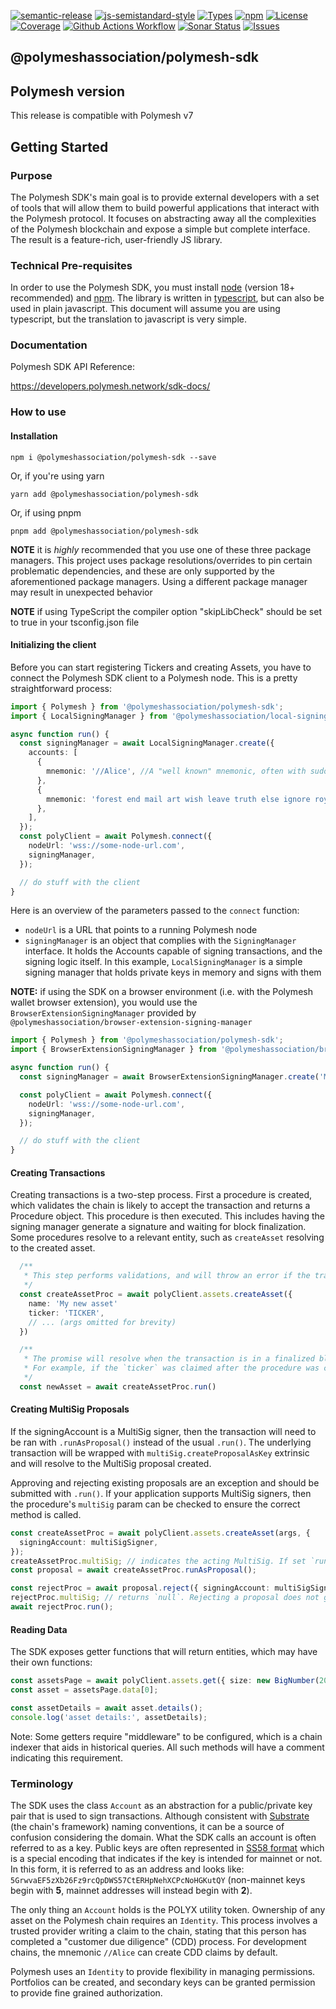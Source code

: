[![semantic-release](https://img.shields.io/badge/%20%20%F0%9F%93%A6%F0%9F%9A%80-semantic--release-e10079.svg)](https://github.com/semantic-release/semantic-release)
[![js-semistandard-style](https://img.shields.io/badge/code%20style-semistandard-brightgreen.svg?style=flat-square)](https://github.com/standard/semistandard)
[![Types](https://img.shields.io/npm/types/@polymeshassociation/polymesh-sdk)](https://www.npmjs.com/package/@polymeshassociation/polymesh-sdk)
[![npm](https://img.shields.io/npm/v/@polymeshassociation/polymesh-sdk)](https://www.npmjs.com/package/@polymeshassociation/polymesh-sdk)
[![License](https://img.shields.io/badge/License-Apache_2.0-blue.svg)](https://opensource.org/licenses/Apache-2.0)
[![Coverage](https://sonarcloud.io/api/project_badges/measure?project=PolymeshAssociation_polymesh-sdk&metric=coverage)](https://sonarcloud.io/summary/new_code?id=PolymeshAssociation_polymesh-sdk)
[![Github Actions Workflow](https://github.com/PolymeshAssociation/polymesh-sdk/actions/workflows/main.yml/badge.svg)](https://github.com/PolymeshAssociation/polymesh-sdk/actions)
[![Sonar Status](https://sonarcloud.io/api/project_badges/measure?project=PolymeshAssociation_polymesh-sdk&metric=alert_status)](https://sonarcloud.io/summary/new_code?id=PolymeshAssociation_polymesh-sdk)
[![Issues](https://img.shields.io/github/issues/PolymeshAssociation/polymesh-sdk)](https://github.com/PolymeshAssociation/polymesh-sdk/issues)

## @polymeshassociation/polymesh-sdk

## Polymesh version

This release is compatible with Polymesh v7

## Getting Started

### Purpose

The Polymesh SDK's main goal is to provide external developers with a set of tools that will allow them to build powerful applications that interact with the Polymesh protocol. It focuses on abstracting away all the complexities of the Polymesh blockchain and expose a simple but complete interface. The result is a feature-rich, user-friendly JS library.

### Technical Pre-requisites

In order to use the Polymesh SDK, you must install [node](https://nodejs.org/) \(version 18+ recommended\) and [npm](https://www.npmjs.com/). The library is written in [typescript](https://www.typescriptlang.org/), but can also be used in plain javascript. This document will assume you are using typescript, but the translation to javascript is very simple.

### Documentation

Polymesh SDK API Reference:

https://developers.polymesh.network/sdk-docs/

### How to use

#### Installation

`npm i @polymeshassociation/polymesh-sdk --save`

Or, if you're using yarn

`yarn add @polymeshassociation/polymesh-sdk`

Or, if using pnpm

`pnpm add @polymeshassociation/polymesh-sdk`

**NOTE** it is _highly_ recommended that you use one of these three package managers. This project uses package resolutions/overrides to pin certain problematic dependencies, and these are only supported by the aforementioned package managers. Using a different package manager may result in unexpected behavior

**NOTE** if using TypeScript the compiler option "skipLibCheck" should be set to true in your tsconfig.json file

#### Initializing the client

Before you can start registering Tickers and creating Assets, you have to connect the Polymesh SDK client to a Polymesh node. This is a pretty straightforward process:

```typescript
import { Polymesh } from '@polymeshassociation/polymesh-sdk';
import { LocalSigningManager } from '@polymeshassociation/local-signing-manager';

async function run() {
  const signingManager = await LocalSigningManager.create({
    accounts: [
      {
        mnemonic: '//Alice', //A "well known" mnemonic, often with sudo privileges on development chains
      },
      {
        mnemonic: 'forest end mail art wish leave truth else ignore royal knife river', // most mnemonics are 12 words
      },
    ],
  });
  const polyClient = await Polymesh.connect({
    nodeUrl: 'wss://some-node-url.com',
    signingManager,
  });

  // do stuff with the client
}
```

Here is an overview of the parameters passed to the `connect` function:

- `nodeUrl` is a URL that points to a running Polymesh node
- `signingManager` is an object that complies with the `SigningManager` interface. It holds the Accounts capable of signing transactions, and the signing logic itself. In this example, `LocalSigningManager` is a simple signing manager that holds private keys in memory and signs with them

**NOTE:** if using the SDK on a browser environment \(i.e. with the Polymesh wallet browser extension\), you would use the `BrowserExtensionSigningManager` provided by `@polymeshassociation/browser-extension-signing-manager`

```typescript
import { Polymesh } from '@polymeshassociation/polymesh-sdk';
import { BrowserExtensionSigningManager } from '@polymeshassociation/browser-extension-signing-manager';

async function run() {
  const signingManager = await BrowserExtensionSigningManager.create('MY_APP_NAME'); // The Polymesh wallet extension will ask the user to authorize MY_APP_NAME for access

  const polyClient = await Polymesh.connect({
    nodeUrl: 'wss://some-node-url.com',
    signingManager,
  });

  // do stuff with the client
}
```

#### Creating Transactions

Creating transactions is a two-step process. First a procedure is created, which validates the chain is likely to accept the transaction and returns a Procedure object. This procedure is then executed. This includes having the signing manager generate a signature and waiting for block finalization. Some procedures resolve to a relevant entity, such as `createAsset` resolving to the created asset.

```typescript
  /**
   * This step performs validations, and will throw an error if the transaction isn't expected to proceed, e.g., if the `ticker` is already in use
   */
  const createAssetProc = await polyClient.assets.createAsset({
    name: 'My new asset'
    ticker: 'TICKER',
    // ... (args omitted for brevity)
  })

  /**
   * The promise will resolve when the transaction is in a finalized block which takes on average 15 seconds. It will throw an error if the transaction fails to finalize.
   * For example, if the `ticker` was claimed after the procedure was created, but before it was executed, or the signing manager didn't generate a correct signature.
   */
  const newAsset = await createAssetProc.run()
```

#### Creating MultiSig Proposals

If the signingAccount is a MultiSig signer, then the transaction will need to be ran with `.runAsProposal()` instead of the usual `.run()`.
The underlying transaction will be wrapped with `multiSig.createProposalAsKey` extrinsic and will resolve to the MultiSig proposal created.

Approving and rejecting existing proposals are an exception and should be submitted with `.run()`. If your application supports
MultiSig signers, then the procedure's `multiSig` param can be checked to ensure the correct method is called.

```typescript
const createAssetProc = await polyClient.assets.createAsset(args, {
  signingAccount: multiSigSigner,
});
createAssetProc.multiSig; // indicates the acting MultiSig. If set `runAsProposal` must be used
const proposal = await createAssetProc.runAsProposal();

const rejectProc = await proposal.reject({ signingAccount: multiSigSigner });
rejectProc.multiSig; // returns `null`. Rejecting a proposal does not get wrapped
await rejectProc.run();
```

#### Reading Data

The SDK exposes getter functions that will return entities, which may have their own functions:

```typescript
const assetsPage = await polyClient.assets.get({ size: new BigNumber(20) });
const asset = assetsPage.data[0];

const assetDetails = await asset.details();
console.log('asset details:', assetDetails);
```

Note: Some getters require "middleware" to be configured, which is a chain indexer that aids in historical queries. All such methods will have a comment indicating this requirement.

### Terminology

The SDK uses the class `Account` as an abstraction for a public/private key pair that is used to sign transactions. Although consistent with [Substrate](https://substrate.io/vision/substrate-and-polkadot/) (the chain's framework) naming conventions, it can be a source of confusion considering the domain. What the SDK calls an account is often referred to as a key. Public keys are often represented in [SS58 format](https://docs.substrate.io/reference/address-formats/) which is a special encoding that indicates if the key is intended for mainnet or not. In this form, it is referred to as an address and looks like: `5GrwvaEF5zXb26Fz9rcQpDWS57CtERHpNehXCPcNoHGKutQY` (non-mainnet keys begin with **5**, mainnet addresses will instead begin with **2**).

The only thing an `Account` holds is the POLYX utility token. Ownership of any asset on the Polymesh chain requires an `Identity`. This process involves a trusted provider writing a claim to the chain, stating that this person has completed a "customer due diligence" (CDD) process. For development chains, the mnemonic `//Alice` can create CDD claims by default.

Polymesh uses an `Identity` to provide flexibility in managing permissions. Portfolios can be created, and secondary keys can be granted permission to provide fine grained authorization.
